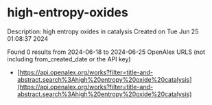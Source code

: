 # high-entropy-oxides
Description: high entropy oxides in catalysis
Created on Tue Jun 25 01:08:37 2024

Found 0 results from 2024-06-18 to 2024-06-25
OpenAlex URLS (not including from_created_date or the API key)
- [https://api.openalex.org/works?filter=title-and-abstract.search%3Ahigh%20entropy%20oxide%20catalysis](https://api.openalex.org/works?filter=title-and-abstract.search%3Ahigh%20entropy%20oxide%20catalysis)


